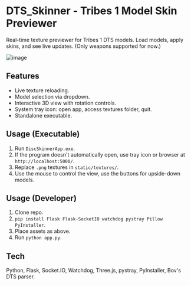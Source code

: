 # DTS_Skinner - Tribes 1 Model Skin Previewer

Real-time texture previewer for Tribes 1 DTS models. Load models, apply skins, and see live updates. (Only weapons supported for now.)

![image](https://github.com/user-attachments/assets/58498de5-e4c6-4abe-ac2b-2330734eef9f)

## Features

*   Live texture reloading.
*   Model selection via dropdown.
*   Interactive 3D view with rotation controls.
*   System tray icon: open app, access textures folder, quit.
*   Standalone executable.

## Usage (Executable)

1.  Run `DiscSkinnerApp.exe`.
2.  If the program doesn't automatically open, use tray icon or browser at `http://localhost:5000/`.
3.  Replace `.png` textures in `static/textures/`.
4.  Use the mouse to control the view, use the buttons for upside-down models.


## Usage (Developer)

1.  Clone repo.
2.  `pip install Flask Flask-SocketIO watchdog pystray Pillow PyInstaller`.
3.  Place assets as above.
4.  Run `python app.py`.

## Tech

Python, Flask, Socket.IO, Watchdog, Three.js, pystray, PyInstaller, Bov's DTS parser.
